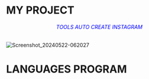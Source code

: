
# MY PROJECT
<h6 style="text-align: center; color: blue;">TOOLS AUTO CREATE INSTAGRAM</h6>

![Screenshot_20240522-062027](https://github.com/AtsunaID/CreateIG/assets/136549133/47b75ff1-3168-4cb9-a943-d8b61f1e37b4.jpg)

# LANGUAGES PROGRAM 

